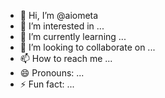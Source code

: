 - 👋 Hi, I’m @aiometa
- 👀 I’m interested in ...
- 🌱 I’m currently learning ...
- 💞️ I’m looking to collaborate on ...
- 📫 How to reach me ...
- 😄 Pronouns: ...
- ⚡ Fun fact: ...

<!---
aiometa/aiometa is a ✨ special ✨ repository because its `README.md` (this file) appears on your GitHub profile.
You can click the Preview link to take a look at your changes.
--->
